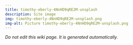 ```yaml
---
title: timothy-eberly-4NnHD9qRE2M-unsplash
description: Site image
img: timothy-eberly-4NnHD9qRE2M-unsplash.png
img-alt: Picture timothy-eberly-4NnHD9qRE2M-unsplash.png
---
```


_Do not edit this wiki page. It is generated automatically._ 

